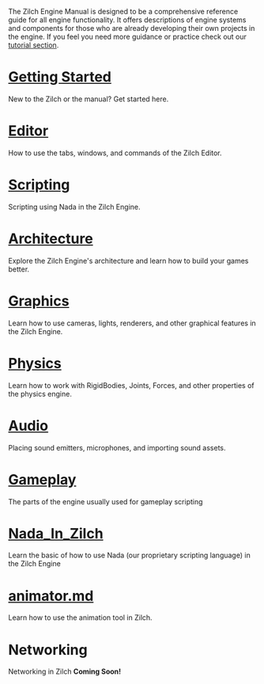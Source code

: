 The Zilch Engine Manual is designed to be a comprehensive reference guide for all engine functionality. It offers descriptions of engine systems and components for those who are already developing their own projects in the engine. If you feel you need more guidance or practice check out our [tutorial section](tutorials.md).

 # [Getting Started](../getting_started.md)
New to the Zilch or the manual? Get started here. 

 # [Editor ](zilchmanual/editor.md)
How to use the tabs, windows, and commands of the Zilch Editor.

 # [Scripting](zilchmanual/scripting.md)
Scripting using Nada in the Zilch Engine.

 # [Architecture](zilchmanual/architecture.md)
Explore the Zilch Engine's architecture and learn how to build your games better.

 # [Graphics](zilchmanual/graphics.md)
Learn how to use cameras, lights, renderers, and other graphical features in the Zilch Engine.

 # [Physics](zilchmanual/physics.md)
Learn how to work with RigidBodies, Joints, Forces, and other properties of the physics engine.

 # [Audio](zilchmanual/audio.md)
Placing sound emitters, microphones, and importing sound assets.

 # [Gameplay](zilchmanual/gameplay.md)
The parts of the engine usually used for gameplay scripting

 # [Nada_In_Zilch](zilchmanual/nada_in_zilch.md)
Learn the basic of how to use Nada (our proprietary scripting language) in the Zilch Engine

 # [animator.md](zilchmanual/animator.md)
Learn how to use the animation tool in Zilch.

 # Networking
Networking in Zilch **Coming Soon!**
 

 